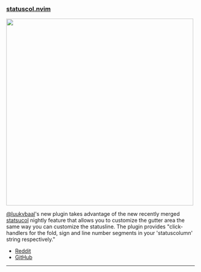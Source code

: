 <h3 id="new-statuscol.nvim">
  <a href="#new-statuscol.nvim">
    <span class="icon-text">
      <span class="icon">
        <i class="fa-solid fa-book"></i>
      </span>
    </span>
    <span>statuscol.nvim</span>
  </a>
</h3>

<img width="500px" src="https://user-images.githubusercontent.com/23170004/211836443-a71e34e7-1d8c-423f-ae01-b832c9c2004b.png">

[@luukvbaal](https://github.com/luukvbaal)'s new plugin takes advantage of the new recently merged 
[statsucol](https://github.com/neovim/neovim/pull/20621) nightly feature that allows you to customize the gutter area 
the same way you can customize the statusline. The plugin provides "click-handlers for the fold, sign and line number 
segments in your 'statuscolumn' string respectively." 

- [Reddit](https://www.reddit.com/r/neovim/comments/107k0cv/new_feature_statuscolumn_merged/)
- [GitHub](https://github.com/luukvbaal/statuscol.nvim)

---

